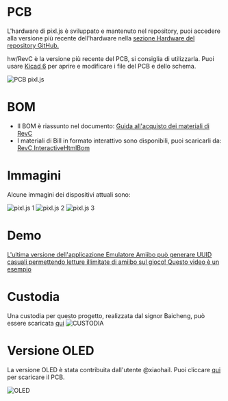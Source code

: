 # PCB
L'hardware di pixl.js è sviluppato e mantenuto nel repository, puoi accedere alla versione più recente dell'hardware nella [sezione Hardware del repository GitHub.](https://github.com/solosky/pixl.js/tree/main/hw "Sezione Hardware del repository GitHub.")

hw/RevC è la versione più recente del PCB, si consiglia di utilizzarla.
Puoi usare [Kicad 6](https://www.kicad.org/download/) per aprire e modificare i file del PCB e dello schema.

![PCB pixl.js](https://github.com/solosky/pixl.js/blob/main/assets/pixljs-pcb-revc.png)

# BOM
* Il BOM è riassunto nel documento: [Guida all'acquisto dei materiali di RevC](01+1-RevC-bom)
* I materiali di Bill in formato interattivo sono disponibili, puoi scaricarli da: [RevC InteractiveHtmlBom](docs/RevC-ibom.html)

# Immagini
Alcune immagini dei dispositivi attuali sono:

![pixl.js 1](https://github.com/solosky/pixl.js/blob/main/assets/pixljs-3.jpg)
![pixl.js 2](https://github.com/solosky/pixl.js/blob/main/assets/pixljs-4.jpg)
![pixl.js 3](https://github.com/solosky/pixl.js/blob/main/assets/pixljs-5.jpg)

# Demo

[L'ultima versione dell'applicazione Emulatore Amiibo può generare UUID casuali permettendo letture illimitate di amiibo sul gioco! Questo video è un esempio](https://www.bilibili.com/video/BV1TD4y1t76A/)

# Custodia

Una custodia per questo progetto, realizzata dal signor Baicheng, può essere scaricata [qui](https://www.thingiverse.com/thing:5877482)
![CUSTODIA](https://github.com/solosky/pixl.js/blob/main/assets/pixjs-case1.png)

# Versione OLED

La versione OLED è stata contribuita dall'utente @xiaohail. Puoi cliccare [qui](https://gitlab.com/xiaohai/pixl.js) per scaricare il PCB.

![OLED](https://github.com/solosky/pixl.js/blob/main/assets/pixljs-oled1.png)